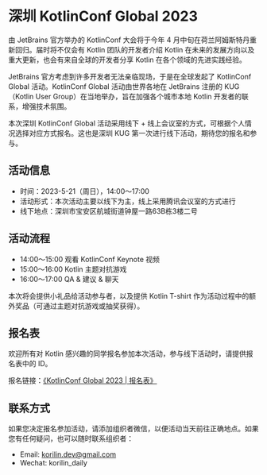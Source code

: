 # 深圳 KotlinConf Global 2023

由 JetBrains 官方举办的 KotlinConf 大会将于今年 4 月中旬在荷兰阿姆斯特丹重新回归。届时将不仅会有 Kotlin 团队的开发者介绍 Kotlin 在未来的发展方向以及重大更新，也会有来自全球的开发者分享 Kotlin 在各个领域的先进实践经验。

JetBrains 官方考虑到许多开发者无法亲临现场，于是在全球发起了 KotlinConf Global 活动。KotlinConf Global 活动由世界各地在 JetBrains 注册的 KUG（Kotlin User Group）在当地举办，旨在加强各个城市本地 Kotlin 开发者的联系，增强技术氛围。

本次深圳 KotlinConf Global 活动采用线下 + 线上会议室的方式，可根据个人情况选择对应方式报名。这也是深圳 KUG 第一次进行线下活动，期待您的报名和参与。

## 活动信息

- 时间：2023-5-21（周日），14:00～17:00
- 活动形式：本次活动主要以线下为主，线上采用腾讯会议室的方式进行
- 线下地点：深圳市宝安区航城街道钟屋一路63B栋3楼二号

## 活动流程

- 14:00～15:00 观看 KotlinConf Keynote 视频
- 15:00～16:00 Kotlin 主题对抗游戏
- 16:00～17:00 QA & 建议 & 聊天

本次将会提供小礼品给活动参与者，以及提供 Kotlin T-shirt 作为活动过程中的额外奖品（可通过主题对抗游戏或抽奖获得）。

## 报名表

欢迎所有对 Kotlin 感兴趣的同学报名参加本次活动，参与线下活动时，请提供报名表中的 ID。

报名链接：[《KotlinConf Global 2023 | 报名表》](https://shimo.im/forms/2wAlX9Z12Jtag8AP/fill)

## 联系方式

如果您决定报名参加活动，请添加组织者微信，以便活动当天前往正确地点。如果您有任何疑问，也可以随时联系组织者：
- Email: korilin.dev@gmail.com
- Wechat: korilin_daily

